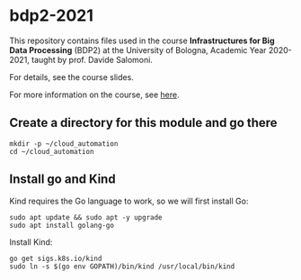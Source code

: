 # bdp2-2021
This repository contains files used in the course <b>Infrastructures for Big Data Processing</b> (BDP2) at the University of Bologna, Academic Year 2020-2021, taught by prof. Davide Salomoni.

For details, see the course slides.

For more information on the course, see <a href=https://www.unibo.it/it/didattica/insegnamenti/insegnamento/2020/435337>here</a>.

## Create a directory for this module and go there

```
mkdir -p ~/cloud_automation
cd ~/cloud_automation
```

## Install go and Kind

Kind requires the Go language to work, so we will first install Go:

```
sudo apt update && sudo apt -y upgrade
sudo apt install golang-go
```

Install Kind:

```
go get sigs.k8s.io/kind
sudo ln -s $(go env GOPATH)/bin/kind /usr/local/bin/kind
```